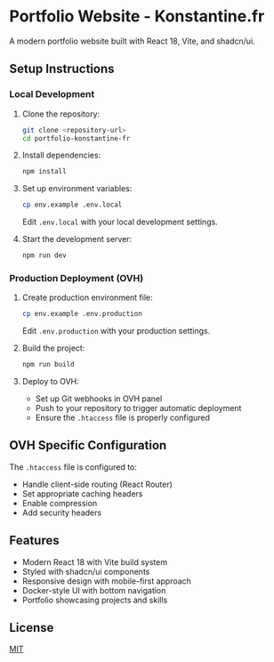 # Portfolio Website - Konstantine.fr

A modern portfolio website built with React 18, Vite, and shadcn/ui.

## Setup Instructions

### Local Development

1. Clone the repository:
   ```bash
   git clone <repository-url>
   cd portfolio-konstantine-fr
   ```

2. Install dependencies:
   ```bash
   npm install
   ```

3. Set up environment variables:
   ```bash
   cp env.example .env.local
   ```
   Edit `.env.local` with your local development settings.

4. Start the development server:
   ```bash
   npm run dev
   ```

### Production Deployment (OVH)

1. Create production environment file:
   ```bash
   cp env.example .env.production
   ```
   Edit `.env.production` with your production settings.

2. Build the project:
   ```bash
   npm run build
   ```

3. Deploy to OVH:
   - Set up Git webhooks in OVH panel
   - Push to your repository to trigger automatic deployment
   - Ensure the `.htaccess` file is properly configured

## OVH Specific Configuration

The `.htaccess` file is configured to:
- Handle client-side routing (React Router)
- Set appropriate caching headers
- Enable compression
- Add security headers

## Features

- Modern React 18 with Vite build system
- Styled with shadcn/ui components
- Responsive design with mobile-first approach
- Docker-style UI with bottom navigation
- Portfolio showcasing projects and skills

## License

[MIT](LICENSE)
